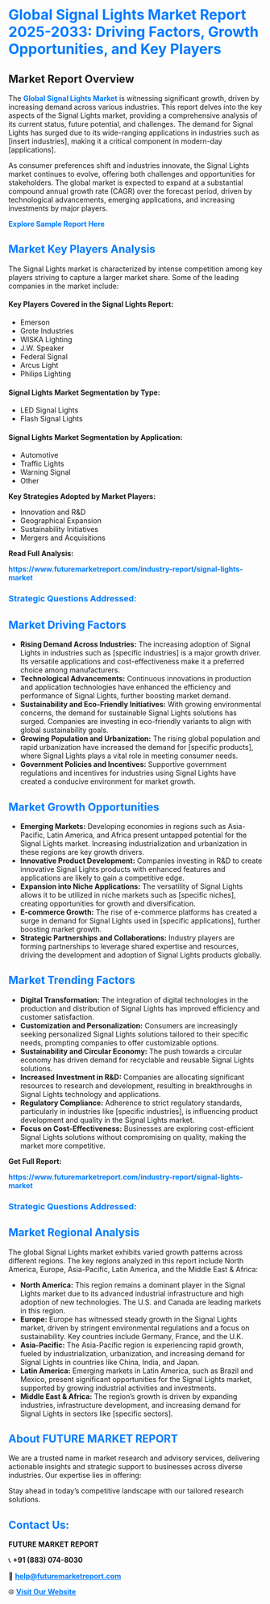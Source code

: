 <h1 style="color: #007BFF;">Global Signal Lights Market Report 2025-2033: Driving Factors, Growth Opportunities, and Key Players</h1>

<section id="overview">
<h2>Market Report Overview</h2>
<p>The <a href="https://www.futuremarketreport.com/industry-report/signal-lights-market" style="color: #007BFF; text-decoration: none;"><strong>Global Signal Lights Market</strong></a> is witnessing significant growth, driven by increasing demand across various industries. This report delves into the key aspects of the Signal Lights market, providing a comprehensive analysis of its current status, future potential, and challenges. The demand for Signal Lights has surged due to its wide-ranging applications in industries such as [insert industries], making it a critical component in modern-day [applications].</p>
<p>As consumer preferences shift and industries innovate, the Signal Lights market continues to evolve, offering both challenges and opportunities for stakeholders. The global market is expected to expand at a substantial compound annual growth rate (CAGR) over the forecast period, driven by technological advancements, emerging applications, and increasing investments by major players.</p>
</section>

<section id="overview">
<p><a href="https://www.futuremarketreport.com/request-sample/reportId=58633" style="color: #007BFF; text-decoration: none;"><strong>Explore Sample Report Here</strong></a></p>
</section>

<section id="key-players">
<h2 style="color: #007BFF;">Market Key Players Analysis</h2>
<p>The Signal Lights market is characterized by intense competition among key players striving to capture a larger market share. Some of the leading companies in the market include:</p>
<h4>Key Players Covered in the Signal Lights Report:</h4>
<ul><li>Emerson</li><li>Grote Industries</li><li>WISKA Lighting</li><li>J.W. Speaker</li><li>Federal Signal</li><li>Arcus Light</li><li>Philips Lighting</li></ul>
<h4>Signal Lights Market Segmentation by Type:</h4>
<ul><li>LED Signal Lights</li><li>Flash Signal Lights</li></ul>

<h4>Signal Lights Market Segmentation by Application:</h4>
<ul><li>Automotive</li><li>Traffic Lights</li><li>Warning Signal</li><li>Other</li></ul>
<p><strong>Key Strategies Adopted by Market Players:</strong></p>
<ul>
<li>Innovation and R&D</li>
<li>Geographical Expansion</li>
<li>Sustainability Initiatives</li>
<li>Mergers and Acquisitions</li>
</ul>
</section>

<section>
<p><strong>Read Full Analysis: </strong></p><a href="https://www.futuremarketreport.com/industry-report/signal-lights-market" style="color: #007BFF; text-decoration: none;"><strong>https://www.futuremarketreport.com/industry-report/signal-lights-market</strong></a>
<h3 style="color: #007BFF;">Strategic Questions Addressed:</h3>
</section>

<section id="driving-factors">
<h2 style="color: #007BFF;">Market Driving Factors</h2>
<ul>
<li><strong>Rising Demand Across Industries:</strong> The increasing adoption of Signal Lights in industries such as [specific industries] is a major growth driver. Its versatile applications and cost-effectiveness make it a preferred choice among manufacturers.</li>
<li><strong>Technological Advancements:</strong> Continuous innovations in production and application technologies have enhanced the efficiency and performance of Signal Lights, further boosting market demand.</li>
<li><strong>Sustainability and Eco-Friendly Initiatives:</strong> With growing environmental concerns, the demand for sustainable Signal Lights solutions has surged. Companies are investing in eco-friendly variants to align with global sustainability goals.</li>
<li><strong>Growing Population and Urbanization:</strong> The rising global population and rapid urbanization have increased the demand for [specific products], where Signal Lights plays a vital role in meeting consumer needs.</li>
<li><strong>Government Policies and Incentives:</strong> Supportive government regulations and incentives for industries using Signal Lights have created a conducive environment for market growth.</li>
</ul>
</section>

<section id="growth-opportunities">
<h2 style="color: #007BFF;">Market Growth Opportunities</h2>
<ul>
<li><strong>Emerging Markets:</strong> Developing economies in regions such as Asia-Pacific, Latin America, and Africa present untapped potential for the Signal Lights market. Increasing industrialization and urbanization in these regions are key growth drivers.</li>
<li><strong>Innovative Product Development:</strong> Companies investing in R&D to create innovative Signal Lights products with enhanced features and applications are likely to gain a competitive edge.</li>
<li><strong>Expansion into Niche Applications:</strong> The versatility of Signal Lights allows it to be utilized in niche markets such as [specific niches], creating opportunities for growth and diversification.</li>
<li><strong>E-commerce Growth:</strong> The rise of e-commerce platforms has created a surge in demand for Signal Lights used in [specific applications], further boosting market growth.</li>
<li><strong>Strategic Partnerships and Collaborations:</strong> Industry players are forming partnerships to leverage shared expertise and resources, driving the development and adoption of Signal Lights products globally.</li>
</ul>
</section>

<section id="trending-factors">
<h2 style="color: #007BFF;">Market Trending Factors</h2>
<ul>
<li><strong>Digital Transformation:</strong> The integration of digital technologies in the production and distribution of Signal Lights has improved efficiency and customer satisfaction.</li>
<li><strong>Customization and Personalization:</strong> Consumers are increasingly seeking personalized Signal Lights solutions tailored to their specific needs, prompting companies to offer customizable options.</li>
<li><strong>Sustainability and Circular Economy:</strong> The push towards a circular economy has driven demand for recyclable and reusable Signal Lights solutions.</li>
<li><strong>Increased Investment in R&D:</strong> Companies are allocating significant resources to research and development, resulting in breakthroughs in Signal Lights technology and applications.</li>
<li><strong>Regulatory Compliance:</strong> Adherence to strict regulatory standards, particularly in industries like [specific industries], is influencing product development and quality in the Signal Lights market.</li>
<li><strong>Focus on Cost-Effectiveness:</strong> Businesses are exploring cost-efficient Signal Lights solutions without compromising on quality, making the market more competitive.</li>
</ul>
</section>

<section>
<p><strong>Get Full Report: </strong></p><a href="https://www.futuremarketreport.com/industry-report/signal-lights-market" style="color: #007BFF; text-decoration: none;"><strong>https://www.futuremarketreport.com/industry-report/signal-lights-market</strong></a>
<h3 style="color: #007BFF;">Strategic Questions Addressed:</h3>
</section>


<section id="regional-analysis">
<h2 style="color: #007BFF;">Market Regional Analysis</h2>
<p>The global Signal Lights market exhibits varied growth patterns across different regions. The key regions analyzed in this report include North America, Europe, Asia-Pacific, Latin America, and the Middle East & Africa:</p>
<ul>
<li><strong>North America:</strong> This region remains a dominant player in the Signal Lights market due to its advanced industrial infrastructure and high adoption of new technologies. The U.S. and Canada are leading markets in this region.</li>
<li><strong>Europe:</strong> Europe has witnessed steady growth in the Signal Lights market, driven by stringent environmental regulations and a focus on sustainability. Key countries include Germany, France, and the U.K.</li>
<li><strong>Asia-Pacific:</strong> The Asia-Pacific region is experiencing rapid growth, fueled by industrialization, urbanization, and increasing demand for Signal Lights in countries like China, India, and Japan.</li>
<li><strong>Latin America:</strong> Emerging markets in Latin America, such as Brazil and Mexico, present significant opportunities for the Signal Lights market, supported by growing industrial activities and investments.</li>
<li><strong>Middle East & Africa:</strong> The region’s growth is driven by expanding industries, infrastructure development, and increasing demand for Signal Lights in sectors like [specific sectors].</li>
</ul>
</section>

<footer>
<h2 style="color: #007BFF;">About FUTURE MARKET REPORT</h2>
<p>We are a trusted name in market research and advisory services, delivering actionable insights and strategic support to businesses across diverse industries. Our expertise lies in offering:</p>

<p>Stay ahead in today’s competitive landscape with our tailored research solutions.</p>

<h2 style="color: #007BFF;">Contact Us:</h2>
<p><strong>FUTURE MARKET REPORT</strong></p>
<p>📞 <strong>+91 (883) 074-8030</strong></p>
<p>📧 <strong><a href="mailto:help@futuremarketreport.com" style="color: #007BFF;">help@futuremarketreport.com</a></strong></p>
<p>🌐 <strong><a href="https://www.futuremarketreport.com/" style="color: #007BFF;">Visit Our Website</a></strong></p>
</footer>